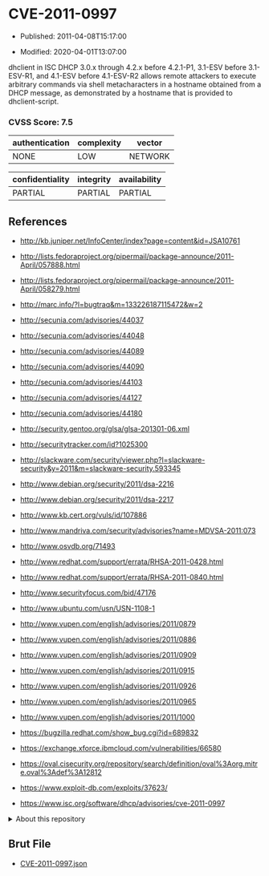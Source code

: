 # CVE-2011-0997

- Published: 2011-04-08T15:17:00

- Modified: 2020-04-01T13:07:00

dhclient in ISC DHCP 3.0.x through 4.2.x before 4.2.1-P1, 3.1-ESV before 3.1-ESV-R1, and 4.1-ESV before 4.1-ESV-R2 allows remote attackers to execute arbitrary commands via shell metacharacters in a hostname obtained from a DHCP message, as demonstrated by a hostname that is provided to dhclient-script.

### CVSS Score: **7.5**

| authentication | complexity | vector |
| --- | --- | --- |
| NONE | LOW | NETWORK |

| confidentiality | integrity | availability |
| --- | --- | --- |
| PARTIAL | PARTIAL | PARTIAL |

## References

* http://kb.juniper.net/InfoCenter/index?page=content&id=JSA10761

* http://lists.fedoraproject.org/pipermail/package-announce/2011-April/057888.html

* http://lists.fedoraproject.org/pipermail/package-announce/2011-April/058279.html

* http://marc.info/?l=bugtraq&m=133226187115472&w=2

* http://secunia.com/advisories/44037

* http://secunia.com/advisories/44048

* http://secunia.com/advisories/44089

* http://secunia.com/advisories/44090

* http://secunia.com/advisories/44103

* http://secunia.com/advisories/44127

* http://secunia.com/advisories/44180

* http://security.gentoo.org/glsa/glsa-201301-06.xml

* http://securitytracker.com/id?1025300

* http://slackware.com/security/viewer.php?l=slackware-security&y=2011&m=slackware-security.593345

* http://www.debian.org/security/2011/dsa-2216

* http://www.debian.org/security/2011/dsa-2217

* http://www.kb.cert.org/vuls/id/107886

* http://www.mandriva.com/security/advisories?name=MDVSA-2011:073

* http://www.osvdb.org/71493

* http://www.redhat.com/support/errata/RHSA-2011-0428.html

* http://www.redhat.com/support/errata/RHSA-2011-0840.html

* http://www.securityfocus.com/bid/47176

* http://www.ubuntu.com/usn/USN-1108-1

* http://www.vupen.com/english/advisories/2011/0879

* http://www.vupen.com/english/advisories/2011/0886

* http://www.vupen.com/english/advisories/2011/0909

* http://www.vupen.com/english/advisories/2011/0915

* http://www.vupen.com/english/advisories/2011/0926

* http://www.vupen.com/english/advisories/2011/0965

* http://www.vupen.com/english/advisories/2011/1000

* https://bugzilla.redhat.com/show_bug.cgi?id=689832

* https://exchange.xforce.ibmcloud.com/vulnerabilities/66580

* https://oval.cisecurity.org/repository/search/definition/oval%3Aorg.mitre.oval%3Adef%3A12812

* https://www.exploit-db.com/exploits/37623/

* https://www.isc.org/software/dhcp/advisories/cve-2011-0997

<details>
<summary>About this repository</summary> 

  This repository is part of the project [Live Hack CVE](https://github.com/Live-Hack-CVE). Main website can be found [www.live-hack.org](https://www.live-hack.org) 
  
  Made by [Sn0wAlice](https://github.com/Sn0wAlice) for the people that care about security and need to have a feed of the latest CVEs. Hope you enjoy it, don't forget to star the repo and follow me on [Twitter](https://twitter.com/Sn0wAlice) and [Github](https://github.com/Sn0wAlice). And that is my [personnal website](https://www.alice-snow.me/)

  - [Home Page](https://github.com/Live-Hack-CVE)
  - [Framework](https://github.com/Live-Hack-CVE/cve-framework)
  - [CVE database](https://github.com/Live-Hack-CVE/full_database)
  - [Changelog](https://github.com/Live-Hack-CVE/Changelog)
</details>

## Brut File

* [CVE-2011-0997.json](https://raw.githubusercontent.com/Live-Hack-CVE/full_database/main/cves/2011/CVE-2011-0997.json)

